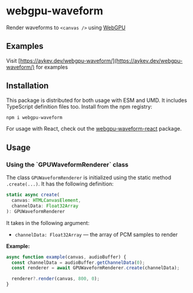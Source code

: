 # webgpu-waveform

Render waveforms to `<canvas />` using [WebGPU](https://developer.mozilla.org/en-US/docs/Web/API/WebGPU_API)

## Examples

Visit [https://aykev.dev/webgpu-waveform/](https://aykev.dev/webgpu-waveform/) for examples

## Installation

This package is distributed for both usage with ESM and UMD. It includes TypeScript definition files too. Install from the npm registry:

```bash
npm i webgpu-waveform
```

For usage with React, check out the [webgpu-waveform-react](https://github.com/mrkev/webgpu-waveform/tree/main/packages/webgpu-waveform-react) package.

## Usage

<h3 id="GPUWaveformRenderer">Using the `GPUWaveformRenderer` class</h3>

The class `GPUWaveformRenderer` is initialized using the static method `.create(...)`. It has the following definition:

```typescript
static async create(
  canvas: HTMLCanvasElement,
  channelData: Float32Array
): GPUWaveformRenderer
```

It takes in the following argument:

- `channelData: Float32Array` — the array of PCM samples to render

**Example:**

```javascript
async function example(canvas, audioBuffer) {
  const channelData = audioBuffer.getChannelData(0);
  const renderer = await GPUWaveformRenderer.create(channelData);

  renderer?.render(canvas, 800, 0);
}
```
